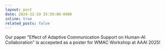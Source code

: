```yaml
---
layout: post
date: 2024-12-19 15:59:00-0400
inline: true
related_posts: false
---
```


Our paper "Effect of Adaptive Communication Support on Human-AI Collaboration" is accepeted as a poster for WMAC Workshop at AAAI 2025!